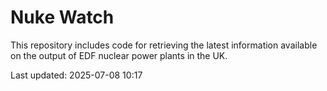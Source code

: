 # Nuke Watch

This repository includes code for retrieving the latest information available on the output of EDF nuclear power plants in the UK.

Last updated: 2025-07-08 10:17